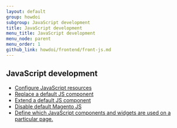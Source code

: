 ```yaml
---
layout: default
group: howdoi
subgroup: JavaScript development
title: JavaScript development
menu_title: JavaScript development
menu_node: parent
menu_order: 1
github_link: howdoi/frontend/front-js.md
---
```


## JavaScript development
- <a href="{{site.gdeurl}}javascript-dev-guide/javascript/js-resources.html">Configure JavaScript resources</a>
- <a href="{{site.gdeurl}}javascript-dev-guide/javascript/custom_js.html#js_replace">Replace a default JS component</a>
- <a href="{{site.gdeurl}}javascript-dev-guide/javascript/custom_js.html#extend_js">Extend a default JS component</a>
- <a href="{{site.gdeurl}}javascript-dev-guide/javascript/custom_js.html#disable_default_js">Disable default Magento JS</a>
- <a href="{{site.gdeurl}}javascript-dev-guide/javascript/js_debug.html">Define which JavaScript components and widgets are used on a particular page.</a>
